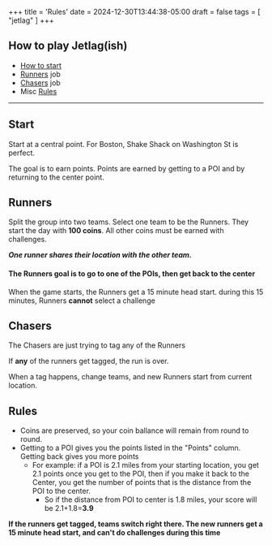 +++
title = 'Rules'
date = 2024-12-30T13:44:38-05:00
draft = false
tags = [ "jetlag" ]
+++

## How to play Jetlag(ish)

- [How to start](#start)
- [Runners](#runners) job
- [Chasers](#chasers) job
- Misc [Rules](#rules)

---

## Start

Start at a central point. 
For Boston, Shake Shack on Washington St is perfect. 

The goal is to earn points. Points are earned by getting to a POI and by returning to the center point.

## Runners

Split the group into two teams. Select one team to be the Runners. They start the day with **100 coins**. All other coins must be earned with challenges.

***One runner shares their location with the other team.*** 

#### The Runners goal is to go to **one** of the POIs, then get back to the center

When the game starts, the Runners get a 15 minute head start. during this 15 minutes, Runners **cannot** select a challenge

## Chasers

The Chasers are just trying to tag any of the Runners

If **any** of the runners get tagged, the run is over. 

When a tag happens, change teams, and new Runners start from current location.

## Rules

- Coins are preserved, so your coin ballance will remain from round to round.
- Getting to a POI gives you the points listed in the "Points" column. Getting back gives you more points
	- For example: if a POI is 2.1 miles from your starting location, you get 2.1 points once you get to the POI, then if you make it back to the Center, you get the number of points that is the distance from the POI to the center. 
		- So if the distance from POI to center is 1.8 miles, your score will be 2.1+1.8=**3.9**

**If the runners get tagged, teams switch right there. The new runners get a 15 minute head start, and can't do challenges during this time**
